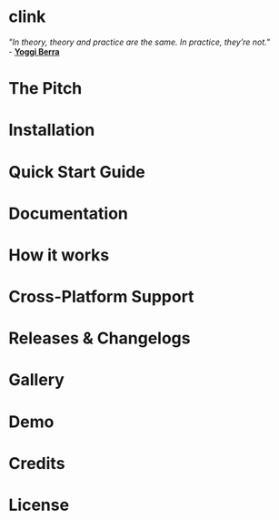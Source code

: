 # clink
*"In theory, theory and practice are the same. In practice, they’re not."*
<br> - **[Yoggi Berra](https://en.wikipedia.org/wiki/Yogi_Berra)**

# The Pitch
# Installation
# Quick Start Guide
# Documentation
# How it works
# Cross-Platform Support
# Releases & Changelogs
# Gallery
# Demo
# Credits
# License